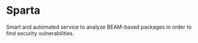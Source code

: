 # Sparta
Smart and automated service to analyze BEAM-based packages in order to find security vulnerabilities.
